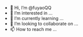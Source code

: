 - 👋 Hi, I’m @fuyaoQQ
- 👀 I’m interested in ...
- 🌱 I’m currently learning ...
- 💞️ I’m looking to collaborate on ...
- 📫 How to reach me ...

<!---
fuyaoQQ/fuyaoQQ is a ✨ special ✨ repository because its `README.md` (this file) appears on your GitHub profile.
You can click the Preview link to take a look at your changes.
--->
